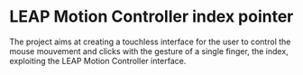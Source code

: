 # LEAP Motion Controller index pointer

The project aims at creating a touchless interface for the user to control the mouse mouvement and clicks with the gesture of a single finger, the index, exploiting the LEAP Motion Controller interface.
